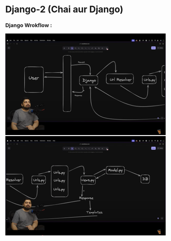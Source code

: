 # Django-2 (Chai aur Django)

### Django Wrokflow :

<img src="./public/Pic-1.png" />
<img src="./public/Pic-2.png" />